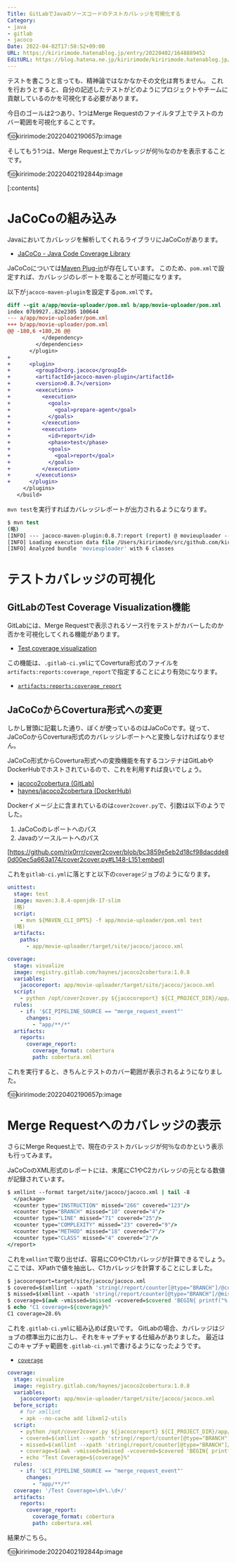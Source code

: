 ```yaml
---
Title: GitLabでJavaのソースコードのテストカバレッジを可視化する
Category:
- java
- gitlab
- jacoco
Date: 2022-04-02T17:50:52+09:00
URL: https://kiririmode.hatenablog.jp/entry/20220402/1648889452
EditURL: https://blog.hatena.ne.jp/kiririmode/kiririmode.hatenablog.jp/atom/entry/13574176438079119659
---
```


テストを書こうと言っても、精神論ではなかなかその文化は育ちません。
これを行おうとすると、自分の記述したテストがどのようにプロジェクトやチームに貢献しているのかを可視化する必要があります。

今日のゴールは2つあり、1つはMerge Requestのファイルタブ上でテストのカバー範囲を可視化することです。

f:id:kiririmode:20220402190657p:image

そしてもう1つは、Merge Request上でカバレッジが何％なのかを表示することです。

f:id:kiririmode:20220402192844p:image

[:contents]

# JaCoCoの組み込み

Javaにおいてカバレッジを解析してくれるライブラリにJaCoCoがあります。

- [JaCoCo - Java Code Coverage Library](https://www.jacoco.org/jacoco/trunk/index.html)

JaCoCoについては[Maven Plug-in](https://www.jacoco.org/jacoco/trunk/doc/maven.html)が存在しています。
このため、`pom.xml`で設定すれば、カバレッジのレポートを取ることが可能になります。

以下が`jacoco-maven-plugin`を設定する`pom.xml`です。

```diff
diff --git a/app/movie-uploader/pom.xml b/app/movie-uploader/pom.xml
index 07b9927..82e2305 100644
--- a/app/movie-uploader/pom.xml
+++ b/app/movie-uploader/pom.xml
@@ -180,6 +180,26 @@
           </dependency>
         </dependencies>
       </plugin>
+
+      <plugin>
+        <groupId>org.jacoco</groupId>
+        <artifactId>jacoco-maven-plugin</artifactId>
+        <version>0.8.7</version>
+        <executions>
+          <execution>
+            <goals>
+              <goal>prepare-agent</goal>
+            </goals>
+          </execution>
+          <execution>
+            <id>report</id>
+            <phase>test</phase>
+            <goals>
+              <goal>report</goal>
+            </goals>
+          </execution>
+        </executions>
+      </plugin>
     </plugins>
   </build>
```

`mvn test`を実行すればカバレッジレポートが出力されるようになります。

```tcsh
$ mvn test
(略)
[INFO] --- jacoco-maven-plugin:0.8.7:report (report) @ movieuploader ---
[INFO] Loading execution data file /Users/kiririmode/src/github.com/kiririmode/hobby/app/movie-uploader/target/jacoco.exec
[INFO] Analyzed bundle 'movieuploader' with 6 classes
```

# テストカバレッジの可視化

## GitLabのTest Coverage Visualization機能

GitLabには、Merge Requestで表示されるソース行をテストがカバーしたのか否かを可視化してくれる機能があります。

- [Test coverage visualization](https://docs.gitlab.com/ee/user/project/merge_requests/test_coverage_visualization.html)

この機能は、`.gitlab-ci.yml`にてCovertura形式のファイルを`artifacts:reports:coverage_report`で指定することにより有効になります。

- [`artifacts:reports:coverage_report`](https://docs.gitlab.com/ee/ci/yaml/artifacts_reports.html#artifactsreportscoverage_report)

## JaCoCoからCovertura形式への変更

しかし冒頭に記載した通り、ぼくが使っているのはJaCoCoです。従って、JaCoCoからCovertura形式のカバレッジレポートへと変換しなければなりません。

JaCoCo形式からCovertura形式への変換機能を有するコンテナはGitLabやDockerHubでホストされているので、これを利用すれば良いでしょう。

- [jacoco2cobertura (GitLab)](https://gitlab.com/haynes/jacoco2cobertura/container_registry)
- [haynes/jacoco2cobertura (DockerHub)](https://hub.docker.com/r/haynes/jacoco2cobertura) 

Dockerイメージ上に含まれているのは`cover2cover.py`で、引数は以下のようでした。

1. JaCoCoのレポートへのパス
2. Javaのソースルートへのパス

[https://github.com/rix0rrr/cover2cover/blob/bc3859e5eb2d18cf98dacdde80d00ec5a663a174/cover2cover.py#L148-L151:embed]

これを`gitlab-ci.yml`に落とすと以下の`coverage`ジョブのようになります。


```yaml
unittest:
  stage: test
  image: maven:3.8.4-openjdk-17-slim
  (略)
  script:
    - mvn ${MAVEN_CLI_OPTS} -f app/movie-uploader/pom.xml test
  (略)
  artifacts:
    paths:
      - app/movie-uploader/target/site/jacoco/jacoco.xml

coverage:
  stage: visualize
  image: registry.gitlab.com/haynes/jacoco2cobertura:1.0.8
  variables:
    jacocoreport: app/movie-uploader/target/site/jacoco/jacoco.xml
  script:
    - python /opt/cover2cover.py ${jacocoreport} ${CI_PROJECT_DIR}/app/movie-uploader/src/main/java/ > cobertura.xml
  rules:
    - if: '$CI_PIPELINE_SOURCE == "merge_request_event"'
      changes:
        - "app/**/*"
  artifacts:
    reports:
      coverage_report:
        coverage_format: cobertura
        path: cobertura.xml
```

これを実行すると、きちんとテストのカバー範囲が表示されるようになりました。

f:id:kiririmode:20220402190657p:image

# Merge Requestへのカバレッジの表示

さらにMerge Request上で、現在のテストカバレッジが何％なのかという表示も行ってみます。

JaCoCoのXML形式のレポートには、末尾にC1やC2カバレッジの元となる数値が記録されています。

```tcsh
$ xmllint --format target/site/jacoco/jacoco.xml | tail -8
  </package>
  <counter type="INSTRUCTION" missed="266" covered="123"/>
  <counter type="BRANCH" missed="10" covered="4"/>
  <counter type="LINE" missed="71" covered="25"/>
  <counter type="COMPLEXITY" missed="23" covered="9"/>
  <counter type="METHOD" missed="18" covered="7"/>
  <counter type="CLASS" missed="4" covered="2"/>
</report>
```

これを`xmllint`で取り出せば、容易にC0やC1カバレッジが計算できるでしょう。ここでは、XPathで値を抽出し、C1カバレッジを計算することにしました。

```tcsh
$ jacocoreport=target/site/jacoco/jacoco.xml
$ covered=$(xmllint --xpath 'string(/report/counter[@type="BRANCH"]/@covered)' ${jacocoreport})
$ missed=$(xmllint --xpath 'string(/report/counter[@type="BRANCH"]/@missed)' ${jacocoreport})
$ coverage=$(awk -vmissed=$missed -vcovered=$covered 'BEGIN{ printf("%.1f\n", covered/(covered+missed)*100 ) }')
$ echo "C1 coverage=${coverage}%"
C1 coverage=28.6%
```

これを`.gitlab-ci.yml`に組み込めば良いです。
GitLabの場合、カバレッジはジョブの標準出力に出力し、それをキャプチャする仕組みがありました。
最近はこのキャプチャ範囲を`.gitlab-ci.yml`で書けるようになったようです。

- [`coverage`](https://docs.gitlab.com/ee/ci/yaml/index.html#coverage)

```yaml
coverage:
  stage: visualize
  image: registry.gitlab.com/haynes/jacoco2cobertura:1.0.8
  variables:
    jacocoreport: app/movie-uploader/target/site/jacoco/jacoco.xml
  before_script:
    # for xmllint
    - apk --no-cache add libxml2-utils
  script:
    - python /opt/cover2cover.py ${jacocoreport} ${CI_PROJECT_DIR}/app/movie-uploader/src/main/java/ > cobertura.xml
    - covered=$(xmllint --xpath 'string(/report/counter[@type="BRANCH"]/@covered)' ${jacocoreport})
    - missed=$(xmllint --xpath 'string(/report/counter[@type="BRANCH"]/@missed)' ${jacocoreport})
    - coverage=$(awk -vmissed=$missed -vcovered=$covered 'BEGIN{ printf("%.1f\n", covered/(covered+missed)*100 ) }')
    - echo "Test Coverage=${coverage}%"
  rules:
    - if: '$CI_PIPELINE_SOURCE == "merge_request_event"'
      changes:
        - "app/**/*"
  coverage: '/Test Coverage=\d+\.\d+/'
  artifacts:
    reports:
      coverage_report:
        coverage_format: cobertura
        path: cobertura.xml
```

結果がこちら。

f:id:kiririmode:20220402192844p:image
